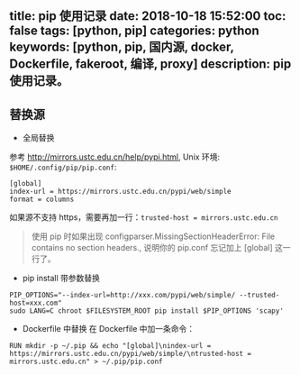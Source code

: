 title: pip 使用记录
date: 2018-10-18 15:52:00
toc: false
tags: [python, pip]
categories: python
keywords: [python, pip, 国内源, docker, Dockerfile, fakeroot, 编译, proxy]
description: pip 使用记录。
---

## 替换源

* 全局替换

参考 http://mirrors.ustc.edu.cn/help/pypi.html, Unix 环境: `$HOME/.config/pip/pip.conf`:

```
[global]
index-url = https://mirrors.ustc.edu.cn/pypi/web/simple
format = columns
```

如果源不支持 https，需要再加一行：`trusted-host = mirrors.ustc.edu.cn`

> 使用 pip 时如果出现 configparser.MissingSectionHeaderError: File contains no section headers., 说明你的 pip.conf 忘记加上 [global] 这一行了。

* pip install 带参数替换

```
PIP_OPTIONS="--index-url=http://xxx.com/pypi/web/simple/ --trusted-host=xxx.com"
sudo LANG=C chroot $FILESYSTEM_ROOT pip install $PIP_OPTIONS 'scapy'
```

* Dockerfile 中替换
在 Dockerfile 中加一条命令：

```
RUN mkdir -p ~/.pip && echo "[global]\nindex-url = https://mirrors.ustc.edu.cn/pypi/web/simple/\ntrusted-host = mirrors.ustc.edu.cn" > ~/.pip/pip.conf
```
